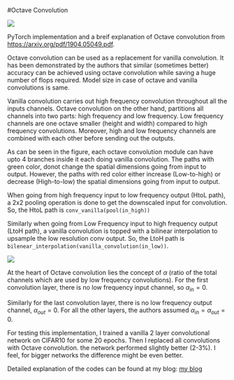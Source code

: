 #Octave Convolution

![](/Users/abinasm/Research/Codes/mygit/OctConv/figures/lame_explain.png)



PyTorch implementation and a breif explanation of Octave convolution from https://arxiv.org/pdf/1904.05049.pdf. 

Octave convolution can be used as a replacement for vanilla convolution. It has been demonstrated by the authors that similar (sometimes better) accuracy can be achieved using octave convolution while saving a huge number of flops required. Model size in case of octave and vanilla convolutions is same. 

Vanilla convolution carries out high frequency convolution throughout all the inputs channels. Octave convolution on the other hand, partitions all channels into two parts: high frequency and low frequency. Low frequency channels are one octave smaller (height and width) compared to high frequency convolutions. Moreover, high and low frequency channels are combined with each other before sending out the outputs.  

As can be seen in the figure, each octave convolution module can have upto 4 branches inside it each doing vanilla convolution. The paths with green color, donot change the spatial dimensions going from input to output. However, the paths with red color either increase (Low-to-high) or decrease (High-to-low) the spatial dimensions going from input to output. 

When going from high frequency input to low frequency output (HtoL path), a 2x2 pooling operation is done to get the downscaled input for convolution. So, the HtoL path is `conv_vanilla(pool(in_high))`

Similarly when going from Low Frequency input to high frequency output (LtoH path), a vanilla convolution is topped with a bilinear interpolation to upsample the low resolution conv output. So, the LtoH path is `bilenear_interpolation(vanilla_convolution(in_low))`.

![](/Users/abinasm/Research/Codes/mygit/OctConv/figures/top_level.png)



At the heart of Octave convolution lies the concept of $\alpha$ (ratio of the total channels which are used by low frequency convolutions). For the first convolution layer, there is no low frequency input channel, so $\alpha_{in} = 0$.

Similarly for the last convolution layer, there is no low frequency output channel, $\alpha_{out} = 0$. For all the other layers, the authors assumed $\alpha_{in} = \alpha_{out} = 0$.   

For testing this implementation, I trained a vanilla 2 layer convolutional network on CIFAR10 for some 20 epochs. Then I replaced all convolutions with Octave convolution. the network performed slightly better (2-3%). I feel, for bigger networks the difference might be even better. 

Detailed explanation of the codes can be found at my blog: [my blog](https://amohant4.github.io/)

